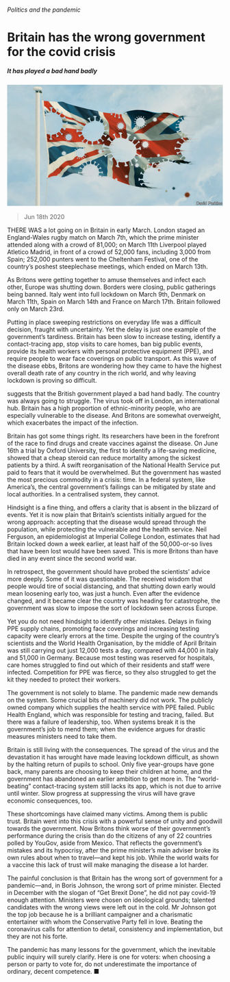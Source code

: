 ###### Politics and the pandemic

# Britain has the wrong government for the covid crisis 

##### It has played a bad hand badly 

![image](images/20200620_LDD001.jpg) 

> Jun 18th 2020 

THERE WAS a lot going on in Britain in early March. London staged an England-Wales rugby match on March 7th, which the prime minister attended along with a crowd of 81,000; on March 11th Liverpool played Atletico Madrid, in front of a crowd of 52,000 fans, including 3,000 from Spain; 252,000 punters went to the Cheltenham Festival, one of the country’s poshest steeplechase meetings, which ended on March 13th.

As Britons were getting together to amuse themselves and infect each other, Europe was shutting down. Borders were closing, public gatherings being banned. Italy went into full lockdown on March 9th, Denmark on March 11th, Spain on March 14th and France on March 17th. Britain followed only on March 23rd.


Putting in place sweeping restrictions on everyday life was a difficult decision, fraught with uncertainty. Yet the delay is just one example of the government’s tardiness. Britain has been slow to increase testing, identify a contact-tracing app, stop visits to care homes, ban big public events, provide its health workers with personal protective equipment (PPE), and require people to wear face coverings on public transport. As this wave of the disease ebbs, Britons are wondering how they came to have the highest overall death rate of any country in the rich world, and why leaving lockdown is proving so difficult.

 suggests that the British government played a bad hand badly. The country was always going to struggle. The virus took off in London, an international hub. Britain has a high proportion of ethnic-minority people, who are especially vulnerable to the disease. And Britons are somewhat overweight, which exacerbates the impact of the infection.

Britain has got some things right. Its researchers have been in the forefront of the race to find drugs and create vaccines against the disease. On June 16th a trial by Oxford University, the first to identify a life-saving medicine, showed that a cheap steroid can reduce mortality among the sickest patients by a third. A swift reorganisation of the National Health Service put paid to fears that it would be overwhelmed. But the government has wasted the most precious commodity in a crisis: time. In a federal system, like America’s, the central government’s failings can be mitigated by state and local authorities. In a centralised system, they cannot.


Hindsight is a fine thing, and offers a clarity that is absent in the blizzard of events. Yet it is now plain that Britain’s scientists initially argued for the wrong approach: accepting that the disease would spread through the population, while protecting the vulnerable and the health service. Neil Ferguson, an epidemiologist at Imperial College London, estimates that had Britain locked down a week earlier, at least half of the 50,000-or-so lives that have been lost would have been saved. This is more Britons than have died in any event since the second world war.

In retrospect, the government should have probed the scientists’ advice more deeply. Some of it was questionable. The received wisdom that people would tire of social distancing, and that shutting down early would mean loosening early too, was just a hunch. Even after the evidence changed, and it became clear the country was heading for catastrophe, the government was slow to impose the sort of lockdown seen across Europe.

Yet you do not need hindsight to identify other mistakes. Delays in fixing PPE supply chains, promoting face coverings and increasing testing capacity were clearly errors at the time. Despite the urging of the country’s scientists and the World Health Organisation, by the middle of April Britain was still carrying out just 12,000 tests a day, compared with 44,000 in Italy and 51,000 in Germany. Because most testing was reserved for hospitals, care homes struggled to find out which of their residents and staff were infected. Competition for PPE was fierce, so they also struggled to get the kit they needed to protect their workers.

The government is not solely to blame. The pandemic made new demands on the system. Some crucial bits of machinery did not work. The publicly owned company which supplies the health service with PPE failed. Public Health England, which was responsible for testing and tracing, failed. But there was a failure of leadership, too. When systems break it is the government’s job to mend them; when the evidence argues for drastic measures ministers need to take them.

Britain is still living with the consequences. The spread of the virus and the devastation it has wrought have made leaving lockdown difficult, as shown by the halting return of pupils to school. Only five year-groups have gone back, many parents are choosing to keep their children at home, and the government has abandoned an earlier ambition to get more in. The “world-beating” contact-tracing system still lacks its app, which is not due to arrive until winter. Slow progress at suppressing the virus will have grave economic consequences, too.

These shortcomings have claimed many victims. Among them is public trust. Britain went into this crisis with a powerful sense of unity and goodwill towards the government. Now Britons think worse of their government’s performance during the crisis than do the citizens of any of 22 countries polled by YouGov, aside from Mexico. That reflects the government’s mistakes and its hypocrisy, after the prime minister’s main adviser broke its own rules about when to travel—and kept his job. While the world waits for a vaccine this lack of trust will make managing the disease a lot harder.

The painful conclusion is that Britain has the wrong sort of government for a pandemic—and, in Boris Johnson, the wrong sort of prime minister. Elected in December with the slogan of “Get Brexit Done”, he did not pay covid-19 enough attention. Ministers were chosen on ideological grounds; talented candidates with the wrong views were left out in the cold. Mr Johnson got the top job because he is a brilliant campaigner and a charismatic entertainer with whom the Conservative Party fell in love. Beating the coronavirus calls for attention to detail, consistency and implementation, but they are not his forte.

The pandemic has many lessons for the government, which the inevitable public inquiry will surely clarify. Here is one for voters: when choosing a person or party to vote for, do not underestimate the importance of ordinary, decent competence. ■

